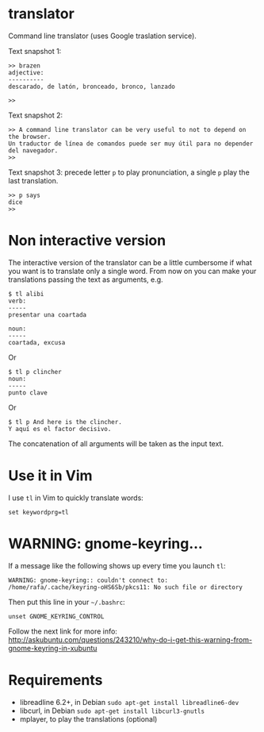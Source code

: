 translator
==========
Command line translator (uses Google traslation service).

Text snapshot 1:

    >> brazen
    adjective:
    ----------
    descarado, de latón, bronceado, bronco, lanzado

    >> 

Text snapshot 2:

    >> A command line translator can be very useful to not to depend on the browser.
    Un traductor de línea de comandos puede ser muy útil para no depender del navegador.
    >> 

Text snapshot 3: precede letter `p` to play pronunciation, a single `p` play the last translation.

    >> p says
    dice
    >> 

Non interactive version
=======================
The interactive version of the translator can be a little cumbersome if what
you want is to translate only a single word. From now on you can make your 
translations passing the text as arguments, e.g.

    $ tl alibi
    verb:
    -----
    presentar una coartada

    noun:
    -----
    coartada, excusa


Or

    $ tl p clincher
    noun:
    -----
    punto clave


Or

    $ tl p And here is the clincher.
    Y aquí es el factor decisivo.
 

The concatenation of all arguments will be taken as the input text.

Use it in Vim
=============
I use `tl` in Vim to quickly translate words:

    set keywordprg=tl



WARNING: gnome-keyring...
=========================
If a message like the following shows up every time you launch `tl`:

    WARNING: gnome-keyring:: couldn't connect to: /home/rafa/.cache/keyring-oHS6Sb/pkcs11: No such file or directory

Then put this line in your `~/.bashrc`:

    unset GNOME_KEYRING_CONTROL

Follow the next link for more info: http://askubuntu.com/questions/243210/why-do-i-get-this-warning-from-gnome-keyring-in-xubuntu

Requirements
============
- libreadline 6.2+, in Debian ``sudo apt-get install libreadline6-dev``
- libcurl, in Debian ``sudo apt-get install libcurl3-gnutls``
- mplayer, to play the translations (optional)
